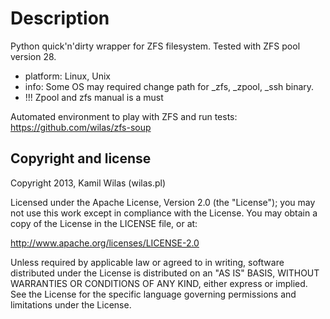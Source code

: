 # Description

Python quick'n'dirty wrapper for ZFS filesystem. Tested with ZFS pool version 28.

 - platform: Linux, Unix
 - info: Some OS may required change path for _zfs, _zpool, _ssh binary.
 - !!! Zpool and zfs manual is a must

Automated environment to play with ZFS and run tests: https://github.com/wilas/zfs-soup

## Copyright and license

Copyright 2013, Kamil Wilas (wilas.pl)

Licensed under the Apache License, Version 2.0 (the "License");
you may not use this work except in compliance with the License.
You may obtain a copy of the License in the LICENSE file, or at:

   http://www.apache.org/licenses/LICENSE-2.0

Unless required by applicable law or agreed to in writing, software
distributed under the License is distributed on an "AS IS" BASIS,
WITHOUT WARRANTIES OR CONDITIONS OF ANY KIND, either express or implied.
See the License for the specific language governing permissions and
limitations under the License.

